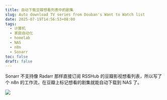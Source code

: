 ```yaml
---
title: 自动下载豆瓣想看列表中的剧集
slug: Auto download TV series from Douban's Want to Watch list
date: 2025-07-19T14:56:53+08:00
tags:
  - 计算机
  - 家庭自动化
  - homelab
  - NAS
  - n8n
  - Sonarr
toc: false
draft: false
---
```

Sonarr 不支持像 Radarr 那样直接订阅 RSSHub 的豆瓣影视想看列表，所以写了个 n8n 的工作流，在豆瓣上标记想看的剧集就能自动下载到 NAS 了。

![](https://raw.githubusercontent.com/xbot/image-hosting/master/blog/20250719145842000-30d016e9523876f9b05eb5d4df60c42f.avif)